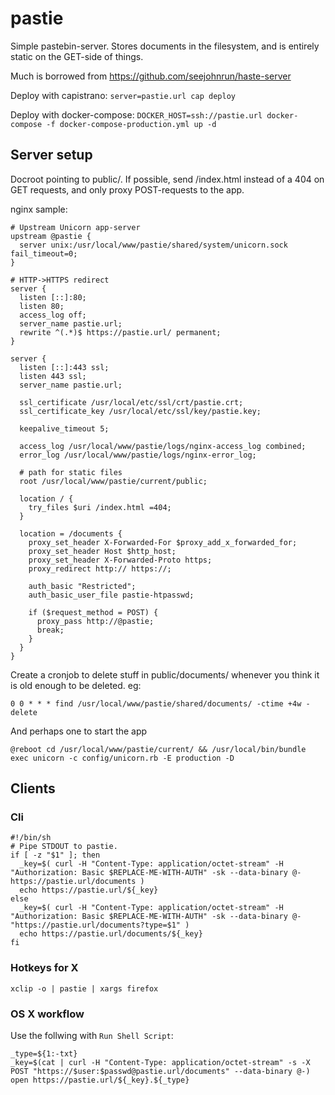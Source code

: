# pastie

Simple pastebin-server. Stores documents in the filesystem, and is entirely
static on the GET-side of things.

Much is borrowed from https://github.com/seejohnrun/haste-server

Deploy with capistrano: `server=pastie.url cap deploy`

Deploy with docker-compose: `DOCKER_HOST=ssh://pastie.url docker-compose -f docker-compose-production.yml up -d`

## Server setup

Docroot pointing to public/. If possible, send /index.html instead of a 404 on
GET requests, and only proxy POST-requests to the app.

nginx sample:

    # Upstream Unicorn app-server
    upstream @pastie {
      server unix:/usr/local/www/pastie/shared/system/unicorn.sock fail_timeout=0;
    }

    # HTTP->HTTPS redirect
    server {
      listen [::]:80;
      listen 80;
      access_log off;
      server_name pastie.url;
      rewrite ^(.*)$ https://pastie.url/ permanent;
    }

    server {
      listen [::]:443 ssl;
      listen 443 ssl;
      server_name pastie.url;

      ssl_certificate /usr/local/etc/ssl/crt/pastie.crt;
      ssl_certificate_key /usr/local/etc/ssl/key/pastie.key;

      keepalive_timeout 5;

      access_log /usr/local/www/pastie/logs/nginx-access_log combined;
      error_log /usr/local/www/pastie/logs/nginx-error_log;

      # path for static files
      root /usr/local/www/pastie/current/public;

      location / {
        try_files $uri /index.html =404;
      }

      location = /documents {
        proxy_set_header X-Forwarded-For $proxy_add_x_forwarded_for;
        proxy_set_header Host $http_host;
        proxy_set_header X-Forwarded-Proto https;
        proxy_redirect http:// https://;

        auth_basic "Restricted";
        auth_basic_user_file pastie-htpasswd;

        if ($request_method = POST) {
          proxy_pass http://@pastie;
          break;
        }
      }
    }

Create a cronjob to delete stuff in public/documents/ whenever you think it is
old enough to be deleted. eg:

    0 0 * * * find /usr/local/www/pastie/shared/documents/ -ctime +4w -delete

And perhaps one to start the app

    @reboot cd /usr/local/www/pastie/current/ && /usr/local/bin/bundle exec unicorn -c config/unicorn.rb -E production -D

## Clients

### Cli

    #!/bin/sh
    # Pipe STDOUT to pastie.
    if [ -z "$1" ]; then
      _key=$( curl -H "Content-Type: application/octet-stream" -H "Authorization: Basic $REPLACE-ME-WITH-AUTH" -sk --data-binary @- https://pastie.url/documents )
      echo https://pastie.url/${_key}
    else
      _key=$( curl -H "Content-Type: application/octet-stream" -H "Authorization: Basic $REPLACE-ME-WITH-AUTH" -sk --data-binary @- "https://pastie.url/documents?type=$1" )
      echo https://pastie.url/documents/${_key}
    fi

### Hotkeys for X

    xclip -o | pastie | xargs firefox

### OS X workflow
    
Use the follwing with `Run Shell Script`:

    _type=${1:-txt}
    _key=$(cat | curl -H "Content-Type: application/octet-stream" -s -X POST "https://$user:$passwd@pastie.url/documents" --data-binary @-)
    open https://pastie.url/${_key}.${_type}
